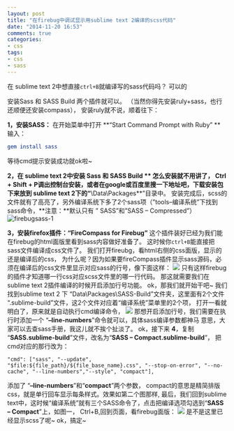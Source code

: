 ```yaml
---
layout: post
title: "在firebug中调试显示用sublime text 2编译的scss代码"
date: "2014-11-20 16:53"
comments: true
categories:
- css
tags:
- css
- sass
---
```


在 sublime text 2中想直接`ctrl+B`就编译写的sass代码吗？
可以的
<!-- more -->
安装Sass 和 SASS Build 两个插件就可以。
（当然你得先安装ruly+sass，也行还顺便还安装compass），
安装ruly就不说，顺着往下：

**1，安装SASS：** 在开始菜单中打开 **“Start Command Prompt with Ruby” **
输入：
```cmake
gem install sass
```
等待cmd提示安装成功就ok啦~

**2，在 sublime text 2中安装 Sass 和 SASS Build **
怎么安装就不用讲了， Ctrl + Shift + P调出控制台安装，或者在google或百度里搜一下地址吧，下载安装包下来放到 sublime text 2下的“**\Data\Packages**”目录中。
安装完成后，scss的文件就有了高亮了，另外编译系统下多了2个sass项（”tools–编译系统”下找到sass命令，**注意：**默认只有 ” SASS”和”SASS – Compressed”）
![firebugsass-1](/images/firebugsass-1.png)

**3，安装firefox插件：“FireCompass for Firebug”**
这个插件装好已经为我们能在firebug的html面版里看到sass内容做好准备了。
这时候你`ctrl+B`能直接把sass文件编译成css文件了。
我们打开fireubg，看html右侧的css面版，显示的还是编译后的css，
为什么呢？因为如果要fireCompass插件显示sass源码，必须在编译后的css文件里显示对应sass的行号，像下面这样：
![](/images/firebugsass-2.png)
只有这样firebug的插件才知道哪一行css对应scss文件里的哪一行代码。
那这就需要我们在sublime text 2插件编译的时候开启添加行号功能。
ok，那我们就开始干吧~
我们找到sublime text 2 下 “Data\Packages\SASS-Build”文件夹，这里面有2个文件 “.sublime-build”文件，这2个文件对应着“编译系统”菜单里的2个项，
打开一看就明白了，原来就是自动执行cmd编译命令，
![](/images/firebugsass-3.png)
那想开启添加行号，我们需要在执行时添加一个 “**–line-numbers**”命令就可以，具体sass编译参数都神马 意思，大家可以去查sass手册，我这儿就不挨个扯淡了。
ok，接下来
**4**，复制 “**SASS.sublime-build**”文件，改名为“**SASS – Compact.sublime-build**”，
把cmd对应的那行改为：
```
"cmd": ["sass", "--update", "$file:${file_path}/${file_base_name}.css", "--stop-on-error", "--no-cache", "--line-numbers","--style", "compact"],
```
添加了 “**–line-numbers**”和“**compact**”两个参数，
compact的意思是精简排版css，就是单行回车显示每条样式。效果如第二个图那样,
最后，我们回到sublime text中，这时候“编译系统”就有三个SASS命令了，点击把编译选项勾选到“**SASS – Compact**”上，如图一，
Ctrl+B,回到页面，看firebug面版：
![](/images/firebugsass-4.png)
是不是这里已经显示scss了呢~
ok，搞定~